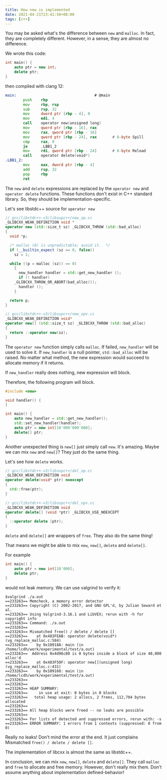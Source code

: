 ```yaml
---
title: How new is implemented
date: 2021-04-21T23:41:50+08:00
tags: [c++]
---
```


You may be asked what's the difference between `new` and `malloc`. In fact, they are completely different. However, in a sense, they are almost no difference.

<!--more-->

We wrote this code:

```c++
int main() {
    auto ptr = new int;
    delete ptr;
}
```

then compiled with clang 12:

```asm
main:                                   # @main
        push    rbp
        mov     rbp, rsp
        sub     rsp, 32
        mov     dword ptr [rbp - 4], 0
        mov     edi, 4
        call    operator new(unsigned long)
        mov     qword ptr [rbp - 16], rax
        mov     rax, qword ptr [rbp - 16]
        mov     qword ptr [rbp - 24], rax       # 8-byte Spill
        cmp     rax, 0
        je      .LBB1_2
        mov     rdi, qword ptr [rbp - 24]       # 8-byte Reload
        call    operator delete(void*)
.LBB1_2:
        mov     eax, dword ptr [rbp - 4]
        add     rsp, 32
        pop     rbp
        ret
```

The `new` and `delete` expressions are replaced by the `operator new` and `operator delete` functions. These functions don't exist in C++ standard library. So, they should be implementation-specific.

Let's see libstdc++ source for `operator new`

```c++
// gcc/libstdc++-v3/libsupc++/new_op.cc
_GLIBCXX_WEAK_DEFINITION void *
operator new (std::size_t sz) _GLIBCXX_THROW (std::bad_alloc)
{
  void *p;

  /* malloc (0) is unpredictable; avoid it.  */
  if (__builtin_expect (sz == 0, false))
    sz = 1;

  while ((p = malloc (sz)) == 0)
    {
      new_handler handler = std::get_new_handler ();
      if (! handler)
	_GLIBCXX_THROW_OR_ABORT(bad_alloc());
      handler ();
    }

  return p;
}

// gcc/libstdc++-v3/libsupc++/new_opv.cc
_GLIBCXX_WEAK_DEFINITION void*
operator new[] (std::size_t sz) _GLIBCXX_THROW (std::bad_alloc)
{
  return ::operator new(sz);
}
```

The `operator new` function simply calls `malloc`. If failed, `new_handler` will be used to solve it. If `new_handler` is a null pointer, `std::bad_alloc` will be raised. No matter what method, the new expression would succeed to allocate memory if it returns.

If `new_handler` really does nothing, new expression will block.

Therefore, the following program will block.

```c++
#include <new>

void handler() {
}

int main() {
    auto new_handler = std::get_new_handler();
    std::set_new_handler(handler);
    auto ptr = new int[10'000'000'000];
    delete[] ptr;
}
```

Another unexpected thing is `new[]` just simply call `new`. It's amazing. Maybe we can mix `new` and `new[]`? They just do the same thing.

Let's see how `delete` works.

```c++
// gcc/libstdc++-v3/libsupc++/del_op.cc
_GLIBCXX_WEAK_DEFINITION void
operator delete(void* ptr) noexcept
{
  std::free(ptr);
}

// gcc/libstdc++-v3/libsupc++/del_opv.cc
_GLIBCXX_WEAK_DEFINITION void
operator delete[] (void *ptr) _GLIBCXX_USE_NOEXCEPT
{
  ::operator delete (ptr);
}
```

`delete` and `delete[]` are wrappers of `free`. They also do the same thing!

That means we might be able to mix `new`, `new[]`, `delete` and `delete[]`.

For example

```c++
int main() {
    auto ptr = new int[10'000];
    delete ptr;
}
```

would not leak memory. We can use valgrind to verify it:

```shell
$valgrind ./a.out
==233263== Memcheck, a memory error detector
==233263== Copyright (C) 2002-2017, and GNU GPL'd, by Julian Seward et al.
==233263== Using Valgrind-3.16.1 and LibVEX; rerun with -h for copyright info
==233263== Command: ./a.out
==233263==
==233263== Mismatched free() / delete / delete []
==233263==    at 0x483FEAB: operator delete(void*) (vg_replace_malloc.c:584)
==233263==    by 0x10918A: main (in /home/lcdh/work/experimental/test/a.out)
==233263==  Address 0x4d96c80 is 0 bytes inside a block of size 40,000 alloc'd
==233263==    at 0x483F50F: operator new[](unsigned long) (vg_replace_malloc.c:431)
==233263==    by 0x109168: main (in /home/lcdh/work/experimental/test/a.out)
==233263==
==233263==
==233263== HEAP SUMMARY:
==233263==     in use at exit: 0 bytes in 0 blocks
==233263==   total heap usage: 2 allocs, 2 frees, 112,704 bytes allocated
==233263==
==233263== All heap blocks were freed -- no leaks are possible
==233263==
==233263== For lists of detected and suppressed errors, rerun with: -s
==233263== ERROR SUMMARY: 1 errors from 1 contexts (suppressed: 0 from 0)
```

Really no leaks! Don't mind the error at the end. It just complains Mismatched `free() / delete / delete []`.

The implementation of libcxx is almost the same as libstdc++.

In conclusion, we can mix `new`, `new[]`, `delete` and `delete[]`. They call `malloc` and `free` to allocate and free memory. However, don't really mix them. Don't assume anything about implementation defined-behavior!
